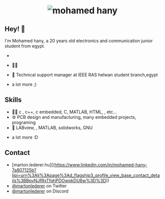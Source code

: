 <h1 align="center">
  <img src="https://raw.githubusercontent.com/mohamedhany/mohamedhany/master/name.svg" alt="mohamed hany" />
</h1>

## Hey! 👋
I'm Mohamed hany, a 20 years old electronics and communication junior student from egypt.

- 

- 👨‍💻 

- 👥 Technical support manager at IEEE RAS helwan student branch,egypt 
+ a lot more ;)

## Skills
- 👨‍💻 c , c++, c embedded, C, MATLAB, HTML, , etc...
- ⚙️ PCB design and manufacturing, many embedded projects, programing
- 💽 LABview, , MATLAB, solidworks, GNU
+ a lot more :D

## Contact
- [marton.lederer.hu][(https://www.linkedin.com/in/mohamed-hany-7a807125b?lipi=urn%3Ali%3Apage%3Ad_flagship3_profile_view_base_contact_details%3BBpvNJfRxTfqhPDOwpkDU8w%3D%3D))
- [@martonlederer](https://twitter.com/martonlederer) on Twitter
- [@martonlederer](./) on Discord
